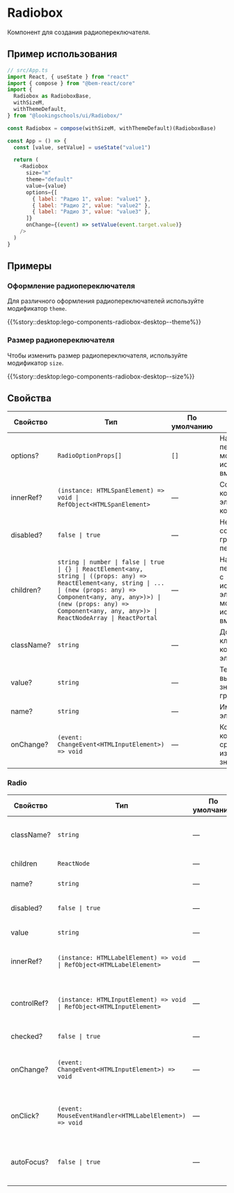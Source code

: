 # Radiobox

Компонент для создания радиопереключателя.

## Пример использования

```js
// src/App.ts
import React, { useState } from "react"
import { compose } from "@bem-react/core"
import {
  Radiobox as RadioboxBase,
  withSizeM,
  withThemeDefault,
} from "@lookingschools/ui/Radiobox/"

const Radiobox = compose(withSizeM, withThemeDefault)(RadioboxBase)

const App = () => {
  const [value, setValue] = useState("value1")

  return (
    <Radiobox
      size="m"
      theme="default"
      value={value}
      options={[
        { label: "Радио 1", value: "value1" },
        { label: "Радио 2", value: "value2" },
        { label: "Радио 3", value: "value3" },
      ]}
      onChange={(event) => setValue(event.target.value)}
    />
  )
}
```

## Примеры

### Оформление радиопереключателя

Для различного оформления радиопереключателей используйте модификатор `theme`.

{{%story::desktop:lego-components-radiobox-desktop--theme%}}

### Размер радиопереключателя

Чтобы изменить размер радиопереключателя, используйте модификатор `size`.

{{%story::desktop:lego-components-radiobox-desktop--size%}}

## Свойства

| Свойство   | Тип                                                                                                                                                                                                                                                               | По умолчанию | Описание                                                                                    |
| ---------- | ----------------------------------------------------------------------------------------------------------------------------------------------------------------------------------------------------------------------------------------------------------------- | ------------ | ------------------------------------------------------------------------------------------- |
| options?   | `RadioOptionProps[]`                                                                                                                                                                                                                                              | `[]`         | Набор переключателей; можно использовать вместо `children`                                  |
| innerRef?  | `(instance: HTMLSpanElement) => void \| RefObject<HTMLSpanElement>`                                                                                                                                                                                               | —            | Ссылка на корневой DOM-элемент компонента                                                   |
| disabled?  | `false \| true`                                                                                                                                                                                                                                                   | —            | Неактивное состояние всей группы переключетелей                                             |
| children?  | `string \| number \| false \| true \| {} \| ReactElement<any, string \| ((props: any) => ReactElement<any, string \| ... \| (new (props: any) => Component<any, any, any>)>) \| (new (props: any) => Component<any, any, any>)> \| ReactNodeArray \| ReactPortal` | —            | Набор переключателей c использованием элемента `Radio`; можно использовать вместо `options` |
| className? | `string`                                                                                                                                                                                                                                                          | —            | Дополнительный класс у корневого DOM-элемента                                               |
| value?     | `string`                                                                                                                                                                                                                                                          | —            | Текущее выбранное значение в группе                                                         |
| name?      | `string`                                                                                                                                                                                                                                                          | —            | Имя для всех элементов `Radio`                                                              |
| onChange?  | `(event: ChangeEvent<HTMLInputElement>) => void`                                                                                                                                                                                                                  | —            | Коллбек, который срабатывает при изменении значения                                         |

### Radio

| Свойство    | Тип                                                                   | По умолчанию | Описание                                            |
| ----------- | --------------------------------------------------------------------- | ------------ | --------------------------------------------------- |
| className?  | `string`                                                              | —            | Дополнительный класс у корневого DOM-элемента       |
| children    | `ReactNode`                                                           | —            | Текст подписи к переключателю                       |
| name?       | `string`                                                              | —            | Имя переключателя                                   |
| disabled?   | `false \| true`                                                       | —            | Неактивное состояние переключателя                  |
| value       | `string`                                                              | —            | Значение переключателя                              |
| innerRef?   | `(instance: HTMLLabelElement) => void \| RefObject<HTMLLabelElement>` | —            | Ссылка на корневой DOM-элемент компонента           |
| controlRef? | `(instance: HTMLInputElement) => void \| RefObject<HTMLInputElement>` | —            | Ссылка на нативный DOM-элемент нативного инпута     |
| checked?    | `false \| true`                                                       | —            | Состояние переключателя                             |
| onChange?   | `(event: ChangeEvent<HTMLInputElement>) => void`                      | —            | Коллбек, который срабатывает при изменении значения |
| onClick?    | `(event: MouseEventHandler<HTMLLabelElement>) => void`                | —            | Коллбек, который срабатывает при клике на контейнер |
| autoFocus?  | `false \| true`                                                       | —            | Устанавливает фокус в переключатель при монтировани |
